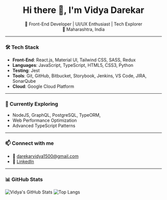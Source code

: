<h1 align="center">Hi there 👋, I'm Vidya Darekar</h1>
<p align="center">
  🚀 Front-End Developer | UI/UX Enthusiast | Tech Explorer<br/>
  📍 Maharashtra, India  
</p>

---

### 🛠️ Tech Stack

- **Front-End**: React.js, Material UI, Tailwind CSS, SASS, Redux  
- **Languages**: JavaScript, TypeScript, HTML5, CSS3, Python  
- **Testing**: Jest  
- **Tools**: Git, GitHub, Bitbucket, Storybook, Jenkins, VS Code, JIRA, SonarQube  
- **Cloud**: Google Cloud Platform  

---

### 🌱 Currently Exploring

- NodeJS, GraphQL, PostgreSQL, TypeORM,  
- Web Performance Optimization  
- Advanced TypeScript Patterns  

---

### 📫 Connect with me

- 📧 darekarvidya1500@gmail.com  
- 🔗 [LinkedIn](https://www.linkedin.com/in/vidya-darekar-002495195)  

---

### 📊 GitHub Stats

![Vidya's GitHub Stats](https://github-readme-stats.vercel.app/api?username=Vidyadarekar1500&show_icons=true&theme=radical)
![Top Langs](https://github-readme-stats.vercel.app/api/top-langs/?username=Vidyadarekar1500&layout=compact&theme=radical)
